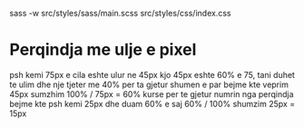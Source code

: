 sass -w src/styles/sass/main.scss src/styles/css/index.css

# Perqindja me ulje e pixel

psh kemi 75px e cila eshte ulur ne 45px kjo 45px eshte 60% e 75,
tani duhet te ulim dhe nje tjeter me 40% per ta gjetur shumen e par bejme kte veprim
45px sumzhim 100% / 75px = 60%
kurse per te gjetur numrin nga perqindja bejme kte
psh kemi 25px dhe duam 60% e saj
60% / 100% shumzim 25px = 15px
